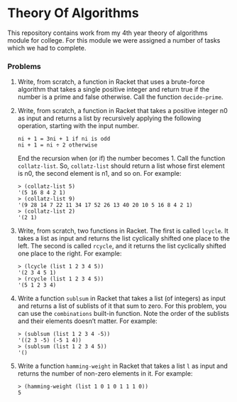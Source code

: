 # Theory Of Algorithms
This repository contains work from my 4th year theory of algorithms module for college. For this module we were assigned a number of tasks which we had to complete.

### Problems
1. Write, from scratch, a function in Racket that uses a brute-force algorithm that takes a single positive integer and return true if the number is a prime and false otherwise. Call the function `decide-prime`.

2. Write, from scratch, a function in Racket that takes a positive integer n0 as input and returns a list by recursively applying the following operation, starting with the input number.

    ```
    ni + 1 = 3ni + 1 if ni is odd
    ni + 1 = ni ÷ 2 otherwise
    ```

   End the recursion when (or if) the number becomes 1. Call the function `collatz-list`. So, `collatz-list` should return a list whose first element is n0, the second element is n1, and so on. For example:

    ```
    > (collatz-list 5)
    '(5 16 8 4 2 1)
    > (collatz-list 9)
    '(9 28 14 7 22 11 34 17 52 26 13 40 20 10 5 16 8 4 2 1)
    > (collatz-list 2)
    '(2 1)
    ```

3. Write, from scratch, two functions in Racket. The first is called `lcycle`. It takes a list as input and returns the list cyclically shifted one place to the left. The second is called `rcycle`, and it returns the list cyclically shifted one place to the right. For example:

    ```
    > (lcycle (list 1 2 3 4 5))
    '(2 3 4 5 1)
    > (rcycle (list 1 2 3 4 5))
    '(5 1 2 3 4)
    ```

4. Write a function `sublsum` in Racket that takes a list (of integers) as input and returns a list of sublists of it that sum to zero. For this problem, you can use the `combinations` built-in function. Note the order of the sublists and their elements doesn’t matter. For example:

    ```
    > (sublsum (list 1 2 3 4 -5))
    '((2 3 -5) (-5 1 4))
    > (sublsum (list 1 2 3 4 5))
    '()
    ```

5. Write a function `hamming-weight` in Racket that takes a list `l` as input and returns the number of non-zero elements in it. For example:

    ```
    > (hamming-weight (list 1 0 1 0 1 1 1 0))
    5
    ```
